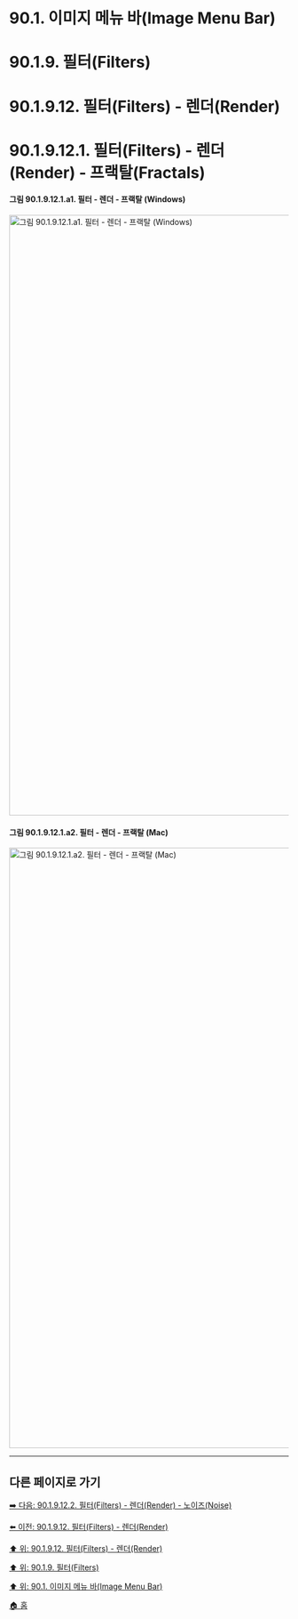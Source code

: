 # 90.1. 이미지 메뉴 바(Image Menu Bar)
# 90.1.9. 필터(Filters)
# 90.1.9.12. 필터(Filters) - 렌더(Render)
# 90.1.9.12.1. 필터(Filters) - 렌더(Render) - 프랙탈(Fractals)

#### 그림 90.1.9.12.1.a1. 필터 - 렌더 - 프랙탈 (Windows)
<img width="1080" alt="그림 90.1.9.12.1.a1. 필터 - 렌더 - 프랙탈 (Windows)" environment="Windows 10 GIMP 2.10.36" src="https://github.com/wonder13662/gimp/assets/15767104/527a8660-bba4-4d50-86b9-90f60d20abd3">

#### 그림 90.1.9.12.1.a2. 필터 - 렌더 - 프랙탈 (Mac)
<img width="1080" alt="그림 90.1.9.12.1.a2. 필터 - 렌더 - 프랙탈 (Mac)" environment="MacOS:Sonoma 14.2.1 GIMP 2.10.36" src="https://github.com/wonder13662/gimp/assets/15767104/6ef1a8df-e3af-48a7-a818-5cf5562d64f4">

***

## 다른 페이지로 가기

[➡️ 다음: 90.1.9.12.2. 필터(Filters) - 렌더(Render) - 노이즈(Noise)](./90-01-09-filtersx-12-renderx-02-noise.md)

[⬅️ 이전: 90.1.9.12. 필터(Filters) - 렌더(Render)](./90-01-09-filtersx-12-render.md)

[⬆️ 위: 90.1.9.12. 필터(Filters) - 렌더(Render)](./90-01-09-filtersx-12-render.md)

[⬆️ 위: 90.1.9. 필터(Filters)](./90-01-09-filters.md)

[⬆️ 위: 90.1. 이미지 메뉴 바(Image Menu Bar)](./90-01-00-image-menu-bar.md)

[🏠 홈](./00-home.md)
